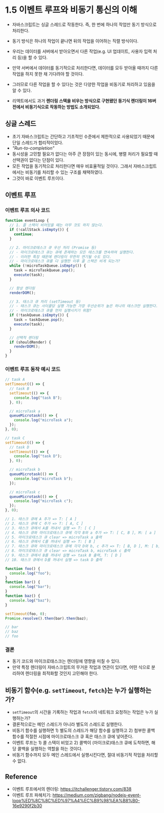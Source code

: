 # 1.5 이벤트 루프와 비동기 통신의 이해

- 자바스크립트는 싱글 스레드로 작동한다. 즉, 한 번에 하나의 작업만 동기 방식으로 처리한다.
- 동기 방식은 하나의 작업이 끝나면 뒤의 작업을 이어하는 직렬 방식이다.
- 우리는 데이터를 서버에서 받아오면서 다른 작업(e.g. UI 업데이트, 사용자 입력 처리 등)을 할 수 있다.
- 만약 서버에서 데이터를 동기적으로 처리한다면, 데이터를 모두 받아올 때까지 다른 작업을 하지 못한 채 기다려야 할 것이다.
- 그러므로 다른 작업을 할 수 있다는 것은 다양한 작업을 비동기로 처리하고 있음을 알 수 있다.

- 리액트에서도 과거 **렌더링 스택을 비우는 방식으로 구현됐던 동기식 렌더링이 16버전에서 비동기식으로 작동하는 방법도 소개되었다.**

## 싱글 스레드

- 초기 자바스크립트는 간단하고 기초적인 수준에서 제한적으로 사용되었기 때문에 단일 스레드가 합리적이었다.
- _"Run-to-completion"_
- 동시성을 고민할 필요가 없다는 아주 큰 장점이 있는 동시에, 병렬 처리가 필요할 때 선택권이 없다는 단점이 있다.
- 모든 작업을 동기적으로 처리한다면 매우 비효율적일 것이다. 그래서 자바스크립트에서는 비동기를 처리할 수 있는 구조를 채택하였다.
- 그것이 바로 이벤트 루프이다.

## 이벤트 루프

### 이벤트 루프 의사 코드

```js
function eventLoop {
  // 1. 콜 스택이 비어있을 때는 아무 것도 하지 않는다.
  if (!callStack.isEmpty()) {
    continue;
  }

  // 2. 마이크로태스크 큐 우선 처리 (Promise 등)
  // - 마이크로태스크 큐는 큐에 존재하는 모든 태스크를 연속하여 실행한다.
  // - 이러한 특징 때문에 렌더링이 무한히 연기될 수도 있다.
  // - 마이크로태스크 큐를 다 실행한 이후 콜 스택은 비게 되는가?
  while (!microTaskQueue.isEmpty()) {
    task = microTaskQueue.pop();
    execute(task);
  }

  // 항상 렌더링
  renderDOM();

  // 3. 태스크 큐 처리 (setTimeout 등)
  // - 태스크 큐는 사이클당 실행 가능한 가장 우선순위가 높은 하나의 태스크만 실행한다.
  // - 마이크로태스크 큐를 먼저 실행시키기 위함?
  if (!taskQueue.isEmpty()) {
    task = taskQueue.pop();
    execute(task);
  }

  // 선택적 렌더링
  if (shouldRender) {
    renderDOM();
  }
}
```

### 이벤트 루프 동작 예시 코드

```js
// task A
setTimeout(() => {
  // task B
  setTimeout(() => {
    console.log("task B");
  }, 0);

  // microTask a
  queueMicrotask(() => {
    console.log("microTask a");
  });
}, 0);

// task C
setTimeout(() => {
  // task D
  setTimeout(() => {
    console.log("task D");
  }, 0);

  // microTask b
  queueMicrotask(() => {
    console.log("microTask b");
  });

  // microTask c
  queueMicrotask(() => {
    console.log("microTask c");
  });
}, 0);

// 1. 태스크 큐에 A 추가 => T: [ A ]
// 2. 태스크 큐에 C 추가 => T: [ A, C ]
// 3. 태스크 큐에서 A를 꺼내서 실행 => T: [ C ]
// 4. 태스크 큐와 마이크로태스크 큐에 각각 B와 a 추가 => T: [ C, B ], M: [ a ]
// 5. 마이크로태스크 큐 clear => microTask a 출력
// 6. 태스크 큐에서 C를 꺼내서 실행 => T: [ B ]
// 7. 태스크 큐와 마이크로태스크 큐에 각각 D와 b, c 추가 => T: [ B, D ], M: [ b, c ]
// 8. 마이크로태스크 큐 clear => microTask b, microTask c 출력
// 9. 태스크 큐에서 B를 꺼내서 실행 => task B 출력, T: [ D ]
// 10. 태스크 큐에서 D를 꺼내서 실행 => task D 출력
```

```js
function foo() {
  console.log("foo");
}
function bar() {
  console.log("bar");
}
function baz() {
  console.log("baz");
}

setTimeout(foo, 0);
Promise.resolve().then(bar).then(baz);

// bar
// baz
// foo
```

[](./microtaskQueue.html)

### 결론

- 동기 코드와 마이크로태스크는 렌더링에 영향을 미칠 수 있다.
- 만약 특정 렌더링이 자바스크립트의 무거운 작업과 연관이 있다면, 어떤 식으로 분리하여 렌더링을 최적화할 것인지 고민해야 한다.

## 비동기 함수(e.g. `setTimeout`, `fetch`)는 누가 실행하는가?

- `setTimeout`의 시간을 기록하는 작업과 `fetch`의 네트워크 요청하는 작업은 누가 실행하는가?
- 결론적으로는 메인 스레드가 아니라 별도의 스레드로 실행한다.
- 비동기 함수를 실행하면 1) 별도의 스레드가 해당 함수를 실행하고 2) 첨부한 콜백 함수를 적절한 시점에 마이크로태스크 큐 혹은 태스크 큐에 넣어준다.
- 이벤트 루프는 1) 콜 스택이 비었고 2) 콜백이 (마이크로)태스크 큐에 도착하면, 해당 콜백을 실행하는 역할을 하는 것이다.
- 비동기 함수까지 모두 메인 스레드에서 실행시킨다면, 절대 비동기적 작업을 처리할 수 없다.

## Reference

- 이벤트 루프에서의 렌더링: https://itchallenger.tistory.com/838
- 이벤트 루프 파헤치기: https://medium.com/zigbang/nodejs-event-loop%ED%8C%8C%ED%97%A4%EC%B9%98%EA%B8%B0-16e9290f2b30
